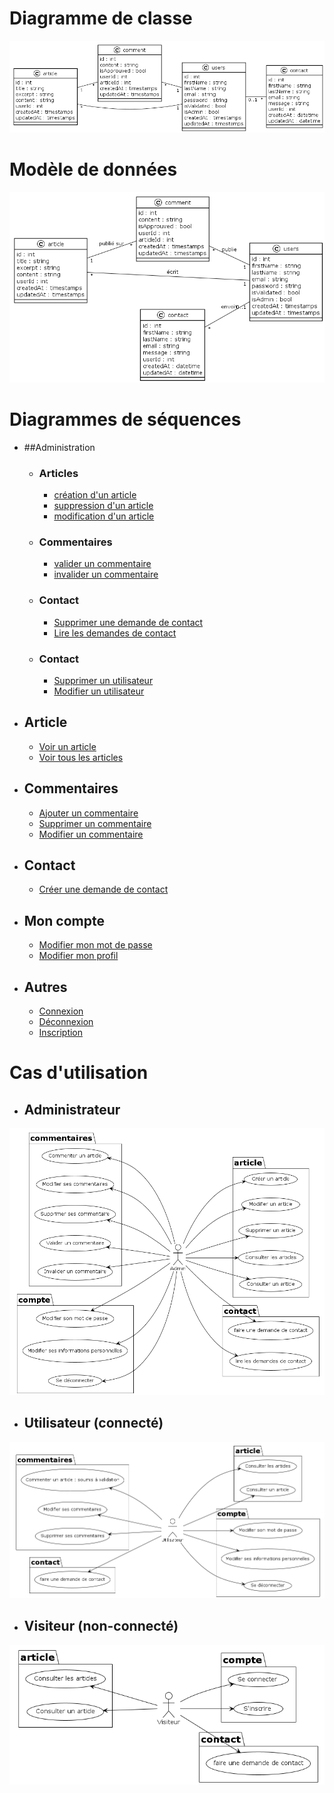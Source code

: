 # Diagramme de classe
<img alt="Diagramme de classe" src="../Diagrammes/ClassDiagram/class-diagram.png">

# Modèle de données
<img alt="Modèle de données" src="../Diagrammes/DataModel/data-model.png">

# Diagrammes de séquences
* ##Administration
  * ### Articles
    * <a href="../Diagrammes/SequenceDiagram/Administration/Article/create-article.png">création d'un article</a>
    * <a href="../Diagrammes/SequenceDiagram/Administration/Article/delete-article.png">suppression d'un article</a>
    * <a href="../Diagrammes/SequenceDiagram/Administration/Article/update-article.png">modification d'un article</a>
  * ### Commentaires
    * <a href="../Diagrammes/SequenceDiagram/Administration/Comment/valid-comment.png">valider un commentaire</a>
    * <a href="../Diagrammes/SequenceDiagram/Administration/Comment/invalid-comment.png">invalider un commentaire</a>

  * ### Contact
    * <a href="../Diagrammes/SequenceDiagram/Administration/Comment/delete-contact.png">Supprimer une demande de contact</a>
    * <a href="../Diagrammes/SequenceDiagram/Administration/Comment/read-contacts.png">Lire les demandes de contact</a>

  * ### Contact
    * <a href="../Diagrammes/SequenceDiagram/Administration/User/delete-user.png">Supprimer un utilisateur</a>
    * <a href="../Diagrammes/SequenceDiagram/Administration/User/update-user.png">Modifier un utilisateur</a>

* ## Article
  * <a href="../Diagrammes/SequenceDiagram/Article/article.png">Voir un article</a>
  * <a href="../Diagrammes/SequenceDiagram/Article/articles.png">Voir tous les articles</a>

* ## Commentaires
    * <a href="../Diagrammes/SequenceDiagram/Comment/add-comment.png">Ajouter un commentaire</a>
    * <a href="../Diagrammes/SequenceDiagram/Comment/delete-comment.png">Supprimer un commentaire</a>
    * <a href="../Diagrammes/SequenceDiagram/Comment/update-comment.png">Modifier un commentaire</a>

* ## Contact
    * <a href="../Diagrammes/SequenceDiagram/Contact/create-contact-request.png">Créer une demande de contact</a>

* ## Mon compte
    * <a href="../Diagrammes/SequenceDiagram/MyAccount/update-password.png">Modifier mon mot de passe</a>
    * <a href="../Diagrammes/SequenceDiagram/MyAccount/update-profile.png">Modifier mon profil</a>

* ## Autres
    * <a href="../Diagrammes/SequenceDiagram/login.png">Connexion</a>
    * <a href="../Diagrammes/SequenceDiagram/logout.png">Déconnexion</a>
    * <a href="../Diagrammes/SequenceDiagram/register.png">Inscription</a>

# Cas d'utilisation

* ## Administrateur
<img alt="Modèle de données" src="../Diagrammes/Usecases/usecase-admin.png">

* ## Utilisateur (connecté)
<img alt="Modèle de données" src="../Diagrammes/Usecases/usecase-user.png">

* ## Visiteur (non-connecté)
<img alt="Modèle de données" src="../Diagrammes/Usecases/usecase-visitor.png">


